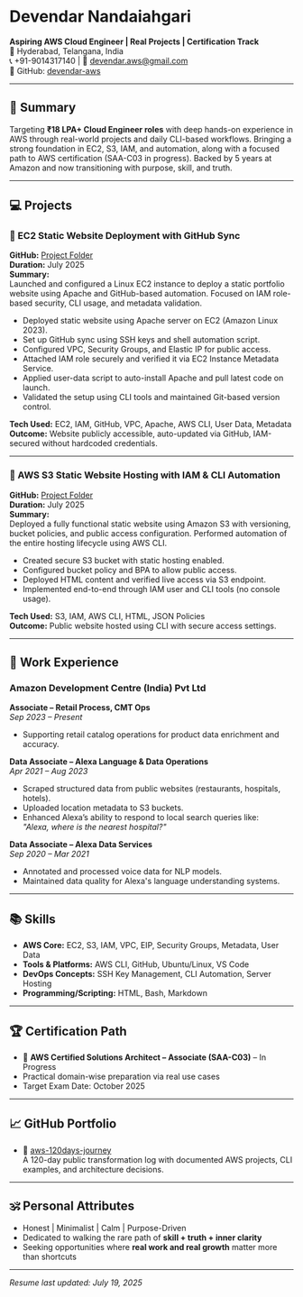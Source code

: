 # Devendar Nandaiahgari  
**Aspiring AWS Cloud Engineer | Real Projects | Certification Track**  
📍 Hyderabad, Telangana, India  
📞 +91-9014317140 | 📧 devendar.aws@gmail.com  
🔗 GitHub: [devendar-aws](https://github.com/devendar-aws/aws-120days-journey)

---

## 🧭 Summary

Targeting **₹18 LPA+ Cloud Engineer roles** with deep hands-on experience in AWS through real-world projects and daily CLI-based workflows. Bringing a strong foundation in EC2, S3, IAM, and automation, along with a focused path to AWS certification (SAA-C03 in progress). Backed by 5 years at Amazon and now transitioning with purpose, skill, and truth.

---

## 💻 Projects

### 📁 EC2 Static Website Deployment with GitHub Sync  
**GitHub:** [Project Folder](https://github.com/devendar-aws/aws-120days-journey/tree/main/projects/project-mini-portfolio-site-ec2)  
**Duration:** July 2025  
**Summary:**  
Launched and configured a Linux EC2 instance to deploy a static portfolio website using Apache and GitHub-based automation. Focused on IAM role-based security, CLI usage, and metadata validation.

- Deployed static website using Apache server on EC2 (Amazon Linux 2023).
- Set up GitHub sync using SSH keys and shell automation script.
- Configured VPC, Security Groups, and Elastic IP for public access.
- Attached IAM role securely and verified it via EC2 Instance Metadata Service.
- Applied user-data script to auto-install Apache and pull latest code on launch.
- Validated the setup using CLI tools and maintained Git-based version control.

**Tech Used:** EC2, IAM, GitHub, VPC, Apache, AWS CLI, User Data, Metadata  
**Outcome:** Website publicly accessible, auto-updated via GitHub, IAM-secured without hardcoded credentials.

---

### 📁 AWS S3 Static Website Hosting with IAM & CLI Automation  
**GitHub:** [Project Folder](https://github.com/devendar-aws/aws-120days-journey/tree/main/projects/project01-s3-static-website)  
**Duration:** July 2025  
**Summary:**  
Deployed a fully functional static website using Amazon S3 with versioning, bucket policies, and public access configuration. Performed automation of the entire hosting lifecycle using AWS CLI.

- Created secure S3 bucket with static hosting enabled.
- Configured bucket policy and BPA to allow public access.
- Deployed HTML content and verified live access via S3 endpoint.
- Implemented end-to-end through IAM user and CLI tools (no console usage).

**Tech Used:** S3, IAM, AWS CLI, HTML, JSON Policies  
**Outcome:** Public website hosted using CLI with secure access settings.

---

## 🏢 Work Experience

### Amazon Development Centre (India) Pvt Ltd  
**Associate – Retail Process, CMT Ops**  
*Sep 2023 – Present*  
- Supporting retail catalog operations for product data enrichment and accuracy.

**Data Associate – Alexa Language & Data Operations**  
*Apr 2021 – Aug 2023*  
- Scraped structured data from public websites (restaurants, hospitals, hotels).
- Uploaded location metadata to S3 buckets.
- Enhanced Alexa’s ability to respond to local search queries like:  
  _"Alexa, where is the nearest hospital?"_

**Data Associate – Alexa Data Services**  
*Sep 2020 – Mar 2021*  
- Annotated and processed voice data for NLP models.
- Maintained data quality for Alexa's language understanding systems.

---

## 📚 Skills

- **AWS Core:** EC2, S3, IAM, VPC, EIP, Security Groups, Metadata, User Data  
- **Tools & Platforms:** AWS CLI, GitHub, Ubuntu/Linux, VS Code  
- **DevOps Concepts:** SSH Key Management, CLI Automation, Server Hosting  
- **Programming/Scripting:** HTML, Bash, Markdown

---

## 🏆 Certification Path

- 🎯 **AWS Certified Solutions Architect – Associate (SAA-C03)** – In Progress  
- Practical domain-wise preparation via real use cases  
- Target Exam Date: October 2025

---

## 📈 GitHub Portfolio

- 🔗 [aws-120days-journey](https://github.com/devendar-aws/aws-120days-journey)  
  A 120-day public transformation log with documented AWS projects, CLI examples, and architecture decisions.

---

## 🕉️ Personal Attributes

- Honest | Minimalist | Calm | Purpose-Driven  
- Dedicated to walking the rare path of **skill + truth + inner clarity**  
- Seeking opportunities where **real work and real growth** matter more than shortcuts

---

*Resume last updated: July 19, 2025*

